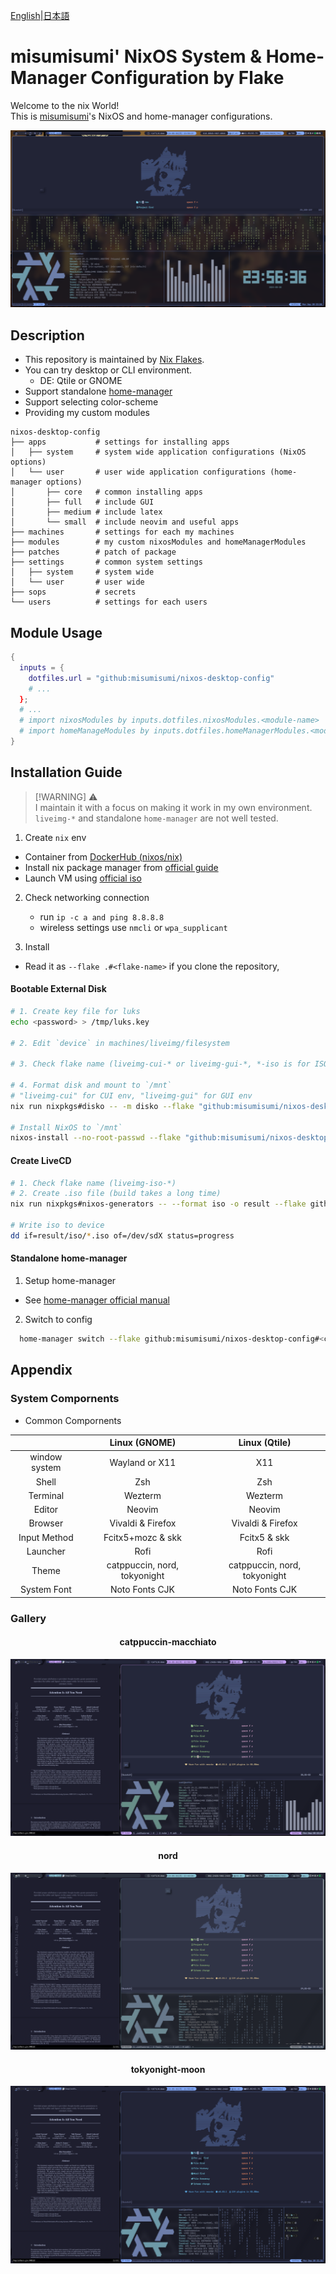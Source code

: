 [English](./README.md)|[日本語](./README-ja.md)

# misumisumi' NixOS System & Home-Manager Configuration by Flake

Welcome to the nix World!  
This is [misumisumi](https://github.com/misumisumi)'s NixOS and home-manager configurations.

![thumbnail](./assets/thumbnail.png)

## Description

- This repository is maintained by [Nix Flakes](https://nixos.wiki/wiki/Flakes).
- You can try desktop or CLI environment.
  - DE: Qtile or GNOME
- Support standalone [home-manager](https://github.com/nix-community/home-manager)
- Support selecting color-scheme
- Providing my custom modules

```
nixos-desktop-config
├── apps           # settings for installing apps
│   ├── system     # system wide application configurations (NixOS options)
│   └── user       # user wide application configurations (home-manager options)
│       ├── core   # common installing apps
│       ├── full   # include GUI
│       ├── medium # include latex
│       └── small  # include neovim and useful apps
├── machines       # settings for each my machines
├── modules        # my custom nixosModules and homeManagerModules
├── patches        # patch of package
├── settings       # common system settings
│   ├── system     # system wide
│   └── user       # user wide
├── sops           # secrets
└── users          # settings for each users
```

## Module Usage

```nix
{
  inputs = {
    dotfiles.url = "github:misumisumi/nixos-desktop-config"
    # ...
  };
  # ...
  # import nixosModules by inputs.dotfiles.nixosModules.<module-name>
  # import homeManageModules by inputs.dotfiles.homeManagerModules.<module-name>
}
```

## Installation Guide

> [!WARNING] ⚠️  
> I maintain it with a focus on making it work in my own environment.  
> `liveimg-*` and standalone `home-manager` are not well tested.

1. Create `nix` env

- Container from [DockerHub (nixos/nix)](https://hub.docker.com/r/nixos/nix/tags)
- Install nix package manager from [official guide](https://nixos.org/download)
- Launch VM using [official iso](https://nixos.org/download)

2. Check networking connection

   - run `ip -c a and ping 8.8.8.8`
   - wireless settings use `nmcli` or `wpa_supplicant`

3. Install

- Read it as `--flake .#<flake-name>` if you clone the repository,

#### Bootable External Disk

```sh
# 1. Create key file for luks
echo <password> > /tmp/luks.key

# 2. Edit `device` in machines/liveimg/filesystem

# 3. Check flake name (liveimg-cui-* or liveimg-gui-*, *-iso is for ISO creation, not use here)

# 4. Format disk and mount to `/mnt`
# "liveimg-cui" for CUI env, "liveimg-gui" for GUI env
nix run nixpkgs#disko -- -m disko --flake "github:misumisumi/nixos-desktop-config#<flake-name>"

# Install NixOS to `/mnt`
nixos-install --no-root-passwd --flake "github:misumisumi/nixos-desktop-config#<flake-name>"
```

#### Create LiveCD

```sh
# 1. Check flake name (liveimg-iso-*)
# 2. Create .iso file (build takes a long time)
nix run nixpkgs#nixos-generators -- --format iso -o result --flake github:misumisumi/nixos-desktop-config#<flake-name>

# Write iso to device
dd if=result/iso/*.iso of=/dev/sdX status=progress
```

#### Standalone home-manager

1. Setup home-manager

- See [home-manager official manual](https://nix-community.github.io/home-manager/index.xhtml#sec-install-standalone)

2. Switch to config

```sh
  home-manager switch --flake github:misumisumi/nixos-desktop-config#<core or small or medium or full>
```

## Appendix

### System Compornents

- Common Compornents

|               |        Linux (GNOME)         |        Linux (Qtile)         |
| :-----------: | :--------------------------: | :--------------------------: |
| window system |        Wayland or X11        |             X11              |
|     Shell     |             Zsh              |             Zsh              |
|   Terminal    |           Wezterm            |           Wezterm            |
|    Editor     |            Neovim            |            Neovim            |
|    Browser    |      Vivaldi & Firefox       |      Vivaldi & Firefox       |
| Input Method  |      Fcitx5+mozc & skk       |         Fcitx5 & skk         |
|   Launcher    |             Rofi             |             Rofi             |
|     Theme     | catppuccin, nord, tokyonight | catppuccin, nord, tokyonight |
|  System Font  |        Noto Fonts CJK        |        Noto Fonts CJK        |

### Gallery

<h4 style="text-align: center">catppuccin-macchiato</h4>

![catppuccin-macchiato](./assets/catppuccin-macchiato.png)

<h4 style="text-align: center">nord</h4>

![nord](./assets/nord.png)

<h4 style="text-align: center">tokyonight-moon</h4>

![tokyonight-moon](./assets/tokyonight-moon.png)
